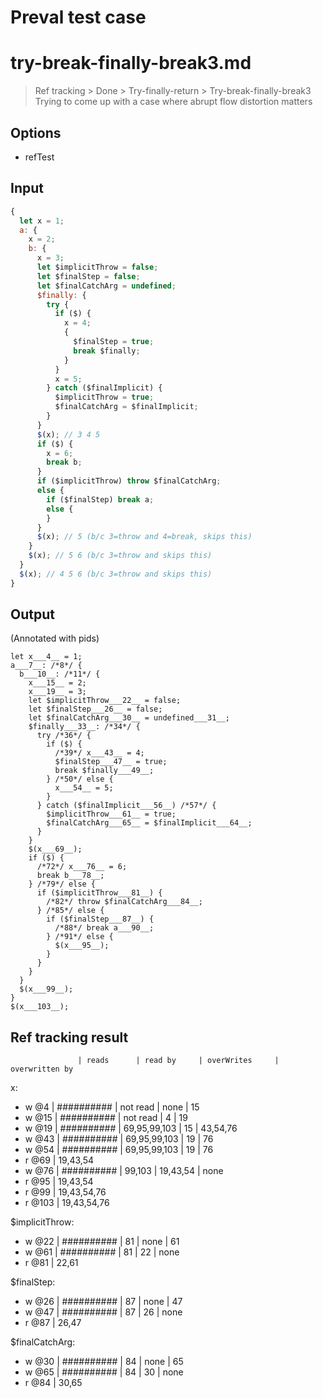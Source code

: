 # Preval test case

# try-break-finally-break3.md

> Ref tracking > Done > Try-finally-return > Try-break-finally-break3
> Trying to come up with a case where abrupt flow distortion matters

## Options

- refTest

## Input

`````js filename=intro
{
  let x = 1;
  a: {
    x = 2;
    b: {
      x = 3;
      let $implicitThrow = false;
      let $finalStep = false;
      let $finalCatchArg = undefined;
      $finally: {
        try {
          if ($) {
            x = 4;
            {
              $finalStep = true;
              break $finally;
            }
          }
          x = 5;
        } catch ($finalImplicit) {
          $implicitThrow = true;
          $finalCatchArg = $finalImplicit;
        }
      }
      $(x); // 3 4 5
      if ($) {
        x = 6;
        break b;
      }
      if ($implicitThrow) throw $finalCatchArg;
      else {
        if ($finalStep) break a;
        else {
        }
      }
      $(x); // 5 (b/c 3=throw and 4=break, skips this)
    }
    $(x); // 5 6 (b/c 3=throw and skips this)
  }
  $(x); // 4 5 6 (b/c 3=throw and skips this)
}
`````


## Output

(Annotated with pids)

`````filename=intro
let x___4__ = 1;
a___7__: /*8*/ {
  b___10__: /*11*/ {
    x___15__ = 2;
    x___19__ = 3;
    let $implicitThrow___22__ = false;
    let $finalStep___26__ = false;
    let $finalCatchArg___30__ = undefined___31__;
    $finally___33__: /*34*/ {
      try /*36*/ {
        if ($) {
          /*39*/ x___43__ = 4;
          $finalStep___47__ = true;
          break $finally___49__;
        } /*50*/ else {
          x___54__ = 5;
        }
      } catch ($finalImplicit___56__) /*57*/ {
        $implicitThrow___61__ = true;
        $finalCatchArg___65__ = $finalImplicit___64__;
      }
    }
    $(x___69__);
    if ($) {
      /*72*/ x___76__ = 6;
      break b___78__;
    } /*79*/ else {
      if ($implicitThrow___81__) {
        /*82*/ throw $finalCatchArg___84__;
      } /*85*/ else {
        if ($finalStep___87__) {
          /*88*/ break a___90__;
        } /*91*/ else {
          $(x___95__);
        }
      }
    }
  }
  $(x___99__);
}
$(x___103__);
`````


## Ref tracking result


                   | reads      | read by     | overWrites     | overwritten by
x:
  - w @4       | ########## | not read    | none           | 15
  - w @15      | ########## | not read    | 4              | 19
  - w @19      | ########## | 69,95,99,103 | 15             | 43,54,76
  - w @43      | ########## | 69,95,99,103 | 19             | 76
  - w @54      | ########## | 69,95,99,103 | 19             | 76
  - r @69      | 19,43,54
  - w @76      | ########## | 99,103      | 19,43,54       | none
  - r @95      | 19,43,54
  - r @99      | 19,43,54,76
  - r @103     | 19,43,54,76

$implicitThrow:
  - w @22          | ########## | 81          | none           | 61
  - w @61          | ########## | 81          | 22             | none
  - r @81          | 22,61

$finalStep:
  - w @26          | ########## | 87          | none           | 47
  - w @47          | ########## | 87          | 26             | none
  - r @87          | 26,47

$finalCatchArg:
  - w @30          | ########## | 84          | none           | 65
  - w @65          | ########## | 84          | 30             | none
  - r @84          | 30,65
